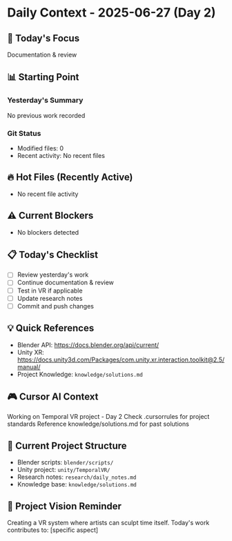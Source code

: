 # Daily Context - 2025-06-27 (Day 2)

## 🎯 Today's Focus
Documentation & review

## 📊 Starting Point
### Yesterday's Summary
No previous work recorded

### Git Status
- Modified files: 0
- Recent activity: No recent files

## 🔥 Hot Files (Recently Active)
- No recent file activity

## ⚠️ Current Blockers
- No blockers detected

## 📋 Today's Checklist
- [ ] Review yesterday's work
- [ ] Continue documentation & review
- [ ] Test in VR if applicable
- [ ] Update research notes
- [ ] Commit and push changes

## 💡 Quick References
- Blender API: https://docs.blender.org/api/current/
- Unity XR: https://docs.unity3d.com/Packages/com.unity.xr.interaction.toolkit@2.5/manual/
- Project Knowledge: `knowledge/solutions.md`

## 🎮 Cursor AI Context
Working on Temporal VR project - Day 2
Check .cursorrules for project standards
Reference knowledge/solutions.md for past solutions

## 📁 Current Project Structure
- Blender scripts: `blender/scripts/`
- Unity project: `unity/TemporalVR/`
- Research notes: `research/daily_notes.md`
- Knowledge base: `knowledge/solutions.md`

## 🎯 Project Vision Reminder
Creating a VR system where artists can sculpt time itself.
Today's work contributes to: [specific aspect]



